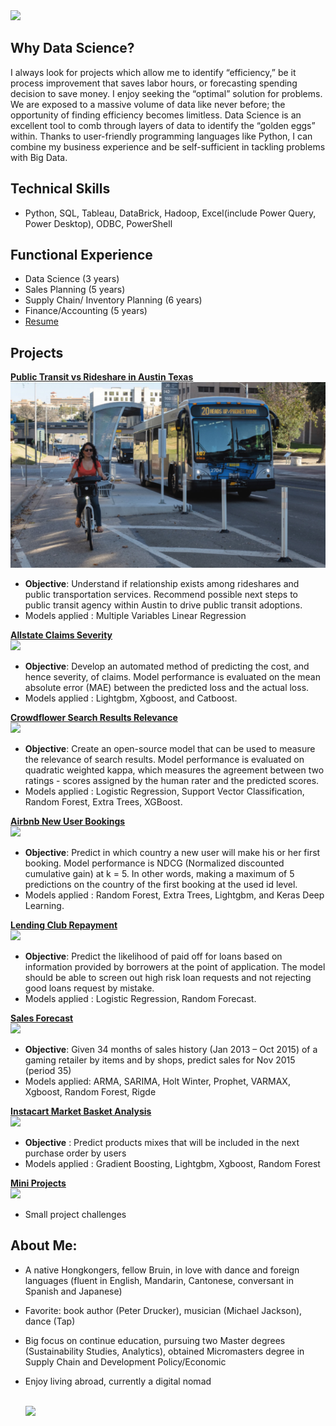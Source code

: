 <img src="./images/data_science.PNG" />
<br>

## Why Data Science?
I always look for projects which allow me to identify “efficiency,” be it process improvement that saves labor hours, or forecasting spending decision to save money. I enjoy seeking the “optimal” solution for problems.
<br>
We are exposed to a massive volume of data like never before; the opportunity of finding efficiency becomes limitless. Data Science is an excellent tool to comb through layers of data to identify the “golden eggs” within. Thanks to user-friendly programming languages like Python, I can combine my business experience and be self-sufficient in tackling problems with Big Data.
    
## Technical Skills
   - Python, SQL, Tableau, DataBrick, Hadoop, Excel(include Power Query, Power Desktop), ODBC, PowerShell

## Functional Experience
   - Data Science (3 years)
   - Sales Planning (5 years)
   - Supply Chain/ Inventory Planning (6 years)
   - Finance/Accounting (5 years)
   - [Resume](https://resume.creddle.io/resume/1tkhyjwr7gf)
   
## Projects
   [**Public Transit vs Rideshare in Austin Texas**<br><img src="./images/public_transit.png" />](https://github.com/tingmsit/public_transit)
   - **Objective**: Understand if relationship exists among rideshares and public transportation services. Recommend possible next steps to public transit agency within Austin to drive public transit adoptions.
   - Models applied : Multiple Variables Linear Regression 

   [**Allstate Claims Severity**<br><img src="./images/allstate.png" />](https://github.com/tingmsit/allstate_insure)
   - **Objective**: Develop an automated method of predicting the cost, and hence severity, of claims. Model performance is evaluated on the mean absolute error (MAE) between the predicted loss and the actual loss.
   - Models applied : Lightgbm, Xgboost, and Catboost.
    
   [**Crowdflower Search Results Relevance**<br><img src="./images/crowdflower.png" />](https://github.com/sittingman/crowdflower)
   - **Objective**: Create an open-source model that can be used to measure the relevance of search results. Model performance is evaluated on quadratic weighted kappa, which measures the agreement between two ratings - scores assigned by the human rater and the predicted scores.
   - Models applied : Logistic Regression, Support Vector Classification, Random Forest, Extra Trees, XGBoost. 
   
   [**Airbnb New User Bookings**<br><img src="./images/airbnb.png" />](https://github.com/sittingman/airbnb_booking)
   - **Objective**: Predict in which country a new user will make his or her first booking. Model performance is NDCG (Normalized discounted cumulative gain) at k = 5. In other words, making a maximum of 5 predictions on the country of the first booking at the used id level.
   - Models applied : Random Forest, Extra Trees, Lightgbm, and Keras Deep Learning.
   
   [**Lending Club Repayment**<br><img src="./images/lending.png" />](https://github.com/sittingman/lending_repayment)
   - **Objective**: Predict the likelihood of paid off for loans based on information provided by borrowers at the point of application. The model should be able to screen out high risk loan requests and not rejecting good loans request by mistake. 
   - Models applied : Logistic Regression, Random Forecast.

   [**Sales Forecast**<br><img src="./images/sls_fcst.png" />](https://github.com/sittingman/sales_forecast)
   - **Objective**: Given 34 months of sales history (Jan 2013 – Oct 2015) of a gaming retailer by items and by shops, predict sales for Nov 2015 (period 35)
   - Models applied: ARMA, SARIMA, Holt Winter, Prophet, VARMAX, Xgboost, Random Forest, Rigde
       
   [**Instacart Market Basket Analysis**<br><img src="./images/shop_basket.png" />](https://github.com/sittingman/instacart_product_repurchase)
   - **Objective** : Predict products mixes that will be included in the next purchase order by users
   - Models applied : Gradient Boosting, Lightgbm, Xgboost, Random Forest

   [**Mini Projects**<br><img src="./images/stay_home.jpg" />](https://github.com/sittingman/takehome_proj)
   - Small project challenges

## About Me:
   - A native Hongkongers, fellow Bruin, in love with dance and foreign languages (fluent in English, Mandarin, Cantonese, conversant in Spanish and Japanese)
   - Favorite: book author (Peter Drucker), musician (Michael Jackson), dance (Tap)
   - Big focus on continue education, pursuing two Master degrees (Sustainability Studies, Analytics), obtained Micromasters degree in Supply Chain and Development Policy/Economic
   - Enjoy living abroad, currently a digital nomad
    
    
        <br><img src="./images/myself.jpg" />

